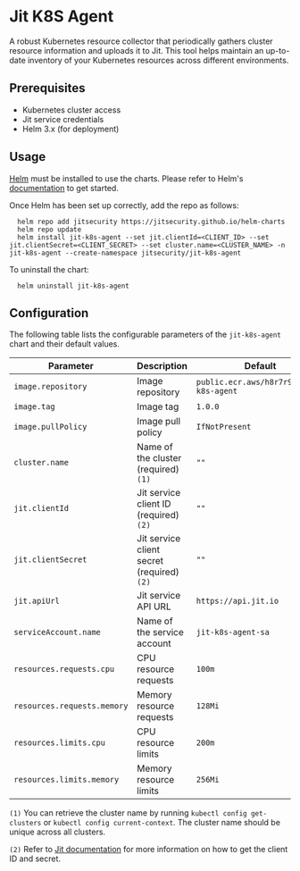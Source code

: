 # Jit K8S Agent

A robust Kubernetes resource collector that periodically gathers cluster resource information and uploads it to Jit. This tool helps maintain an up-to-date inventory of your Kubernetes resources across different environments.


## Prerequisites

* Kubernetes cluster access
* Jit service credentials
* Helm 3.x (for deployment)

## Usage

[Helm](https://helm.sh) must be installed to use the charts.  Please refer to
Helm's [documentation](https://helm.sh/docs) to get started.

Once Helm has been set up correctly, add the repo as follows:
```
  helm repo add jitsecurity https://jitsecurity.github.io/helm-charts
  helm repo update
  helm install jit-k8s-agent --set jit.clientId=<CLIENT_ID> --set jit.clientSecret=<CLIENT_SECRET> --set cluster.name=<CLUSTER_NAME> -n jit-k8s-agent --create-namespace jitsecurity/jit-k8s-agent
```

To uninstall the chart:
```
  helm uninstall jit-k8s-agent
```

## Configuration

The following table lists the configurable parameters of the `jit-k8s-agent` chart and their default values.

| Parameter                  | Description                                      | Default                                      |
|----------------------------|--------------------------------------------------|----------------------------------------------|
| `image.repository`         | Image repository                                 | `public.ecr.aws/h8r7r9n6/jit-k8s-agent`      |
| `image.tag`                | Image tag                                        | `1.0.0`                                      |
| `image.pullPolicy`         | Image pull policy                                | `IfNotPresent`                               |
| `cluster.name`             | Name of the cluster (required) `(1)`                  | `""`                                         |
| `jit.clientId`             | Jit service client ID (required) `(2)`                 | `""`                                         |
| `jit.clientSecret`         | Jit service client secret (required) `(2)`             | `""`                                         |
| `jit.apiUrl`               | Jit service API URL                              | `https://api.jit.io`                         |
| `serviceAccount.name`      | Name of the service account                     | `jit-k8s-agent-sa`                       |
| `resources.requests.cpu`   | CPU resource requests                           | `100m`                                       |
| `resources.requests.memory`| Memory resource requests                        | `128Mi`                                      |
| `resources.limits.cpu`     | CPU resource limits                             | `200m`                                       |
| `resources.limits.memory`  | Memory resource limits                          | `256Mi`                                      |

`(1)` You can retrieve the cluster name by running `kubectl config get-clusters` or `kubectl config current-context`. The cluster name should be unique across all clusters.

`(2)` Refer to [Jit documentation](https://docs.jit.io/docs/managing-users#generating-api-tokens) for more information on how to get the client ID and secret.
